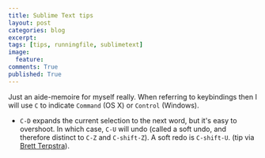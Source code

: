 ```yaml
---
title: Sublime Text tips
layout: post
categories: blog
excerpt:
tags: [tips, runningfile, sublimetext]
image:
  feature:
comments: True
published: True
---
```


Just an aide-memoire for myself really. When referring to keybindings then I will use `C` to indicate `Command` (OS X) or `Control` (Windows).

- `C-D` expands the current selection to the next word, but it's easy to overshoot. In which case, `C-U` will undo (called a soft undo, and therefore distinct to `C-Z` and `C-shift-Z`). A soft redo is `C-shift-U`. (tip via [Brett Terpstra](http://brettterpstra.com/2014/07/23/sublime-text-selections/)).

